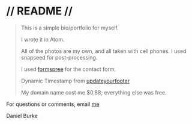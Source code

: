 // README //
============


>This is a simple bio/portfolio for myself.
>
>I wrote it in Atom.
>
>All of the photos are my own, and all taken with cell phones.
>I used snapseed for post-processing.
>
>I used [formspree](formspree.io) for the contact form.
>
>Dynamic Timestamp from [updateyourfooter](updateyourfooter.com)
>
>My domain name cost me $0.88; everything else was free.

For questions or comments, email [me](mailto:thedanielburke@gmail.com)

Daniel Burke
